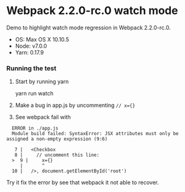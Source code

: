 # Webpack 2.2.0-rc.0 watch mode

Demo to highlight watch mode regression in Webpack 2.2.0-rc.0.

- OS: Max OS X 10.10.5
- Node: v7.0.0
- Yarn: 0.17.9


### Running the test

1. Start by running
    yarn

    yarn run watch


2. Make a bug in app.js by uncommenting `// x={}`

3. See webpack fail with

```
  ERROR in ./app.js
  Module build failed: SyntaxError: JSX attributes must only be assigned a non-empty expression (9:6)

   7 |   <Checkbox
   8 |     // uncomment this line:
  >  9 |     x={}
     |       ^
  10 |   />, document.getElementById('root')
```

Try it fix the error by see that webpack it not able to recover.
